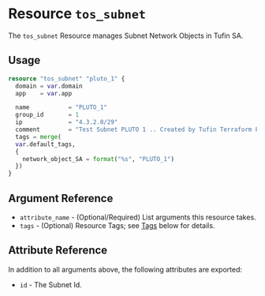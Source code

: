 # Resource `tos_subnet`

The `tos_subnet` Resource manages Subnet Network Objects in Tufin SA.

## Usage

```terraform
resource "tos_subnet" "pluto_1" {
  domain = var.domain
  app    = var.app

  name           = "PLUTO_1"
  group_id       = 1
  ip             = "4.3.2.0/29"
  comment        = "Test Subnet PLUTO 1 .. Created by Tufin Terraform Provider"
  tags = merge(
  var.default_tags,
  {
    network_object_SA = format("%s", "PLUTO_1")
  })
}
```

## Argument Reference

* `attribute_name` - (Optional/Required) List arguments this resource takes.
* `tags` - (Optional) Resource Tags; see [Tags](tag.md) below for details.


## Attribute Reference

In addition to all arguments above, the following attributes are exported:

* `id` - The Subnet Id.
